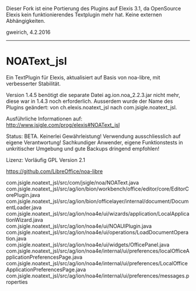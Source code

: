 Dieser Fork ist eine Portierung des Plugins auf Elexis 3.1, da OpenSource Elexis kein funktionierendes Textplugin mehr hat.
Keine externen Abhängigkeiten.

gweirich, 4.2.2016
___________________

NOAText_jsl
===========


Ein TextPlugin für Elexis, aktualisiert auf Basis von noa-libre, mit verbesserter Stabilität.

Version 1.4.5 benötigt die separate Datei ag.ion.noa_2.2.3.jar nicht mehr,
diese war in 1.4.3 noch erforderlich. Ausserdem wurde der Name des Plugins geändert:
von ch.elexis.noatext_jsl nach com.jsigle.noatext_jsl.

Ausführliche Informationen auf: http://www.jsigle.com/prog/elexis#NOAText_jsl

Status: BETA.
        Keinerlei Gewährleistung!
        Verwendung ausschliesslich auf eigene Verantwortung!
        Sachkundiger Anwender, eigene Funktionstests in
        unkritischer Umgebung und gute Backups dringend empfohlen!

Lizenz: Vorläufig GPL Version 2.1

https://github.com/LibreOffice/noa-libre

com.jsigle.noatext_jsl/src/com/jsigle/noa/NOAText.java
com.jsigle.noatext_jsl/src/ag/ion/bion/workbench/office/editor/core/EditorCorePlugin.java
com.jsigle.noatext_jsl/src/ag/ion/bion/officelayer/internal/document/DocumentLoader.java 
com.jsigle.noatext_jsl/src/ag/ion/noa4e/ui/wizards/application/LocalApplicationWizard.java
com.jsigle.noatext_jsl/src/ag/ion/noa4e/ui/NOAUIPlugin.java
com.jsigle.noatext_jsl/src/ag/ion/noa4e/ui/operations/LoadDocumentOperation.java
com.jsigle.noatext_jsl/src/ag/ion/noa4e/ui/widgets/OfficePanel.java
com.jsigle.noatext_jsl/src/ag/ion/noa4e/internal/ui/preferences/localOfficeApplicationPreferencesPage.java
com.jsigle.noatext_jsl/src/ag/ion/noa4e/internal/ui/preferences/LocalOfficeApplicationPreferencesPage.java
com.jsigle.noatext_jsl/src/ag/ion/noa4e/internal/ui/preferences/messages.properties
